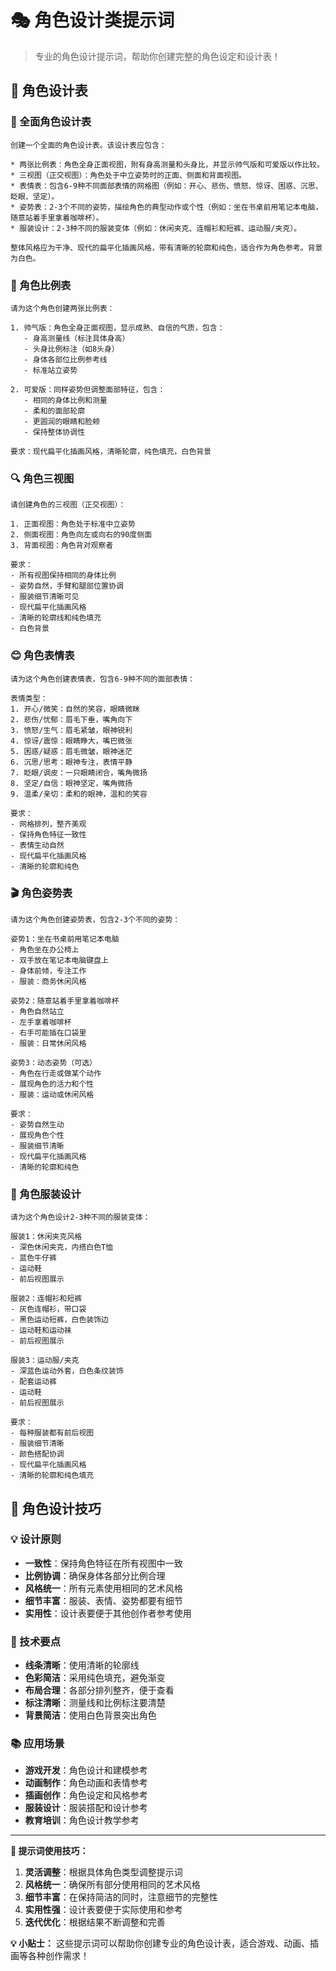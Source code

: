 # 🎭 角色设计类提示词

> 专业的角色设计提示词，帮助你创建完整的角色设定和设计表！

## 🎨 角色设计表

### 🌟 全面角色设计表
```
创建一个全面的角色设计表。该设计表应包含：

* 两张比例表：角色全身正面视图，附有身高测量和头身比，并显示帅气版和可爱版以作比较。
* 三视图（正交视图）：角色处于中立姿势时的正面、侧面和背面视图。
* 表情表：包含6-9种不同面部表情的网格图（例如：开心、悲伤、愤怒、惊讶、困惑、沉思、眨眼、坚定）。
* 姿势表：2-3个不同的姿势，描绘角色的典型动作或个性（例如：坐在书桌前用笔记本电脑，随意站着手里拿着咖啡杯）。
* 服装设计：2-3种不同的服装变体（例如：休闲夹克、连帽衫和短裤、运动服/夹克）。

整体风格应为干净、现代的扁平化插画风格，带有清晰的轮廓和纯色，适合作为角色参考。背景为白色。
```

### 🎯 角色比例表
```
请为这个角色创建两张比例表：

1. 帅气版：角色全身正面视图，显示成熟、自信的气质，包含：
   - 身高测量线（标注具体身高）
   - 头身比例标注（如8头身）
   - 身体各部位比例参考线
   - 标准站立姿势

2. 可爱版：同样姿势但调整面部特征，包含：
   - 相同的身体比例和测量
   - 柔和的面部轮廓
   - 更圆润的眼睛和脸颊
   - 保持整体协调性

要求：现代扁平化插画风格，清晰轮廓，纯色填充，白色背景
```

### 🔍 角色三视图
```
请创建角色的三视图（正交视图）：

1. 正面视图：角色处于标准中立姿势
2. 侧面视图：角色向左或向右的90度侧面
3. 背面视图：角色背对观察者

要求：
- 所有视图保持相同的身体比例
- 姿势自然，手臂和腿部位置协调
- 服装细节清晰可见
- 现代扁平化插画风格
- 清晰的轮廓线和纯色填充
- 白色背景
```

### 😊 角色表情表
```
请为这个角色创建表情表，包含6-9种不同的面部表情：

表情类型：
1. 开心/微笑：自然的笑容，眼睛微眯
2. 悲伤/忧郁：眉毛下垂，嘴角向下
3. 愤怒/生气：眉毛紧皱，眼神锐利
4. 惊讶/震惊：眼睛睁大，嘴巴微张
5. 困惑/疑惑：眉毛微皱，眼神迷茫
6. 沉思/思考：眼神专注，表情平静
7. 眨眼/调皮：一只眼睛闭合，嘴角微扬
8. 坚定/自信：眼神坚定，嘴角微扬
9. 温柔/亲切：柔和的眼神，温和的笑容

要求：
- 网格排列，整齐美观
- 保持角色特征一致性
- 表情生动自然
- 现代扁平化插画风格
- 清晰的轮廓和纯色
```

### 🎬 角色姿势表
```
请为这个角色创建姿势表，包含2-3个不同的姿势：

姿势1：坐在书桌前用笔记本电脑
- 角色坐在办公椅上
- 双手放在笔记本电脑键盘上
- 身体前倾，专注工作
- 服装：商务休闲风格

姿势2：随意站着手里拿着咖啡杯
- 角色自然站立
- 左手拿着咖啡杯
- 右手可能插在口袋里
- 服装：日常休闲风格

姿势3：动态姿势（可选）
- 角色在行走或做某个动作
- 展现角色的活力和个性
- 服装：运动或休闲风格

要求：
- 姿势自然生动
- 展现角色个性
- 服装细节清晰
- 现代扁平化插画风格
- 清晰的轮廓和纯色
```

### 👔 角色服装设计
```
请为这个角色设计2-3种不同的服装变体：

服装1：休闲夹克风格
- 深色休闲夹克，内搭白色T恤
- 蓝色牛仔裤
- 运动鞋
- 前后视图展示

服装2：连帽衫和短裤
- 灰色连帽衫，带口袋
- 黑色运动短裤，白色装饰边
- 运动鞋和运动袜
- 前后视图展示

服装3：运动服/夹克
- 深蓝色运动外套，白色条纹装饰
- 配套运动裤
- 运动鞋
- 前后视图展示

要求：
- 每种服装都有前后视图
- 服装细节清晰
- 颜色搭配协调
- 现代扁平化插画风格
- 清晰的轮廓和纯色填充
```

## 🎨 角色设计技巧

### 💡 设计原则
- **一致性**：保持角色特征在所有视图中一致
- **比例协调**：确保身体各部分比例合理
- **风格统一**：所有元素使用相同的艺术风格
- **细节丰富**：服装、表情、姿势都要有细节
- **实用性**：设计表要便于其他创作者参考使用

### 🔧 技术要点
- **线条清晰**：使用清晰的轮廓线
- **色彩简洁**：采用纯色填充，避免渐变
- **布局合理**：各部分排列整齐，便于查看
- **标注清晰**：测量线和比例标注要清楚
- **背景简洁**：使用白色背景突出角色

### 📚 应用场景
- **游戏开发**：角色设计和建模参考
- **动画制作**：角色动画和表情参考
- **插画创作**：角色设定和风格参考
- **服装设计**：服装搭配和设计参考
- **教育培训**：角色设计教学参考

---

**🌟 提示词使用技巧：**

1. **灵活调整**：根据具体角色类型调整提示词
2. **风格统一**：确保所有部分使用相同的艺术风格
3. **细节丰富**：在保持简洁的同时，注意细节的完整性
4. **实用性强**：设计表要便于实际使用和参考
5. **迭代优化**：根据结果不断调整和完善

**💡 小贴士：** 这些提示词可以帮助你创建专业的角色设计表，适合游戏、动画、插画等各种创作需求！
